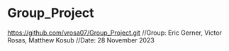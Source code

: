 # Group_Project
https://github.com/vrosa07/Group_Project.git
//Group: Eric Gerner, Victor Rosas, Matthew Kosub
//Date: 28 November 2023
